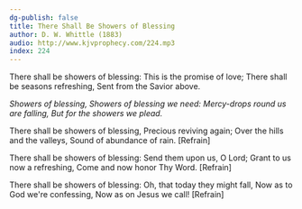 ```yaml
---
dg-publish: false
title: There Shall Be Showers of Blessing
author: D. W. Whittle (1883)
audio: http://www.kjvprophecy.com/224.mp3
index: 224
---
```


There shall be showers of blessing:
This is the promise of love;
There shall be seasons refreshing,
Sent from the Savior above.

*Showers of blessing,
Showers of blessing we need:
Mercy-drops round us are falling,
But for the showers we plead.*

There shall be showers of blessing,
Precious reviving again;
Over the hills and the valleys,
Sound of abundance of rain. [Refrain]

There shall be showers of blessing:
Send them upon us, O Lord;
Grant to us now a refreshing,
Come and now honor Thy Word. [Refrain]

There shall be showers of blessing:
Oh, that today they might fall,
Now as to God we're confessing,
Now as on Jesus we call! [Refrain]